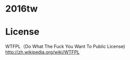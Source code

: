 # 2016tw


# License
WTFPL（Do What The Fuck You Want To Public License)
http://zh.wikipedia.org/wiki/WTFPL